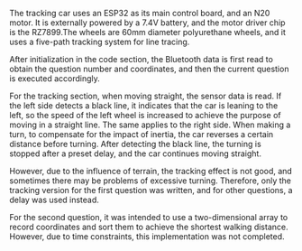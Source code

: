 The tracking car uses an ESP32 as its main control board, and an N20 motor. It is externally powered by a 7.4V battery, and the motor driver chip is the RZ7899.The wheels are 60mm diameter polyurethane wheels, and it uses a five-path tracking system for line tracing.

After initialization in the code section, the Bluetooth data is first read to obtain the question number and coordinates, and then the current question is executed accordingly.

For the tracking section, when moving straight, the sensor data is read. If the left side detects a black line, it indicates that the car is leaning to the left, so the speed of the left wheel is increased to achieve the purpose of moving in a straight line. The same applies to the right side.
When making a turn, to compensate for the impact of inertia, the car reverses a certain distance before turning. After detecting the black line, the turning is stopped after a preset delay, and the car continues moving straight.

However, due to the influence of terrain, the tracking effect is not good, and sometimes there may be problems of excessive turning. Therefore, only the tracking version for the first question was written, and for other questions, a delay was used instead.

For the second question, it was intended to use a two-dimensional array to record coordinates and sort them to achieve the shortest walking distance. However, due to time constraints, this implementation was not completed.
